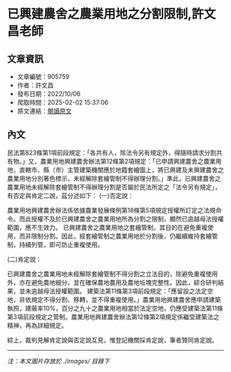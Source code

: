 # 已興建農舍之農業用地之分割限制,許文昌老師

## 文章資訊
- 文章編號：905759
- 作者：許文昌
- 發布日期：2022/10/06
- 爬取時間：2025-02-02 15:37:06
- 原文連結：[閱讀原文](https://real-estate.get.com.tw/Columns/detail.aspx?no=905759)

## 內文
民法第823條第1項前段規定：「各共有人，除法令另有規定外，得隨時請求分割共有物。」又，農業用地興建農舍辦法第12條第2項規定：「已申請興建農舍之農業用地，直轄市、縣（市）主管建築機關應於地籍套繪圖上，將已興建及未興建農舍之農業用地分別著色標示，未經解除套繪管制不得辦理分割。」準此，已興建農舍之農業用地未經解除套繪管制不得辦理分割是否屬於民法所定之「法令另有規定」，有否定與肯定二說，茲分述如下：
(一)否定說：

農業用地興建農舍辦法係依據農業發展條例第18條第5項規定授權所訂定之法規命令。而此授權不及於已興建農舍之農業用地所為分割之限制，顯然已逾越母法授權範圍，應不生效力。
已興建農舍之農業用地之套繪管制，其目的在避免重複使用，而非限制分割。因此，經套繪管制之農業用地於分割後，仍繼續維持套繪管制，持續列管，即可防止重複使用。

(二)肯定說：

已興建農舍之農業用地未經解除套繪管制不得分割之立法目的，除避免重複使用外，亦在避免農地細分，並在確保農地農用及農地坵塊完整性。因此，綜合研判結果，並未逾越母法授權範圍。
建築法第11條第3項前段規定：「應留設之法定空地，非依規定不得分割、移轉，並不得重複使用。」農業用地興建農舍應申請建築執照，建蔽率10%，百分之九十之農業用地相當於法定空地，仍應受建築法第11條第3項前段規定之管制。農業用地興建農舍辦法第12條第2項規定係繼受建築法之精神，再為詳細規定。

綜上，裁判見解肯定說與否定說互見，惟登記機關採肯定說，筆者贊同肯定說。

---
*注：本文圖片存放於 ./images/ 目錄下*
